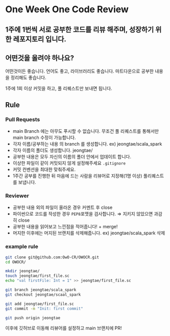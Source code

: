 # One Week One Code Review

## 1주에 1번씩 서로 공부한 코드를 리뷰 해주며, 성장하기 위한 레포지토리 입니다.

## 어떤것을 올려야 하나요?

어떤것이든 좋습니다. 언어도 좋고, 라이브러리도 좋습니다. 마트다운으로 공부한 내용을 정리해도 좋습니다.

1주에 1회 이상 커밋을 하고, 풀 리퀘스트만 보내면 됩니다.

## Rule

### Pull Requests

- main Branch 에는 아무도 푸시할 수 없습니다.
무조건 풀 리퀘스트를 통해서만 main branch 수정이 가능합니다.
- 각자 이름/공부하는 내용 의 branch 를 생성합니다.
ex) jeongtae/scala_spark
- 각자 이름의 폴더도 생성합니다.
jeongtae/
- 공부한 내용은 모두 자신의 이름의 폴더 안에서 업데이트 합니다.
- 이상한 파일이 같이 커밋되지 않게 설정해주세요 `.gitignore`
- 커밋 컨벤션을 최대한 맞춰주세요.
- 1주간 공부를 진행한 뒤 마음에 드는 사람을 리뷰어로 지정해(1명 이상) 풀리퀘스트를 보냅니다.

### Reviewer

- 공부한 내용 외의 파일이 올라온 경우 커멘트 후 close
- 파이썬으로 코드를 작성한 경우 `PEP8`포맷을 검사합니다.
⇒ 지키지 않았으면 과감히 close
- 공부한 내용을 읽어보고 느낀점을 적어줍니다! + merge!
- 머지한 이후에는 머지된 브랜치를 삭제해줍니다.
ex) jeongtae/scala_spark 삭제

### example rule

```bash
git clone git@github.com:OwO-CR/OWOCR.git
cd OWOCR/

mkdir jeongtae/
touch jeongtae/first_file.sc
echo "val firstFile: Int = 1" >> jeongtae/first_file.sc

git branch jeongtae/scala_spark
git checkout jeongtae/scaal_spark

git add jeongtae/first_file.sc
git commit -m "Init: first commit"

git push origin jeongtae
```

이후에 깃허브로 이동해 리뷰어를 설정하고 main 브랜치에 PR!

